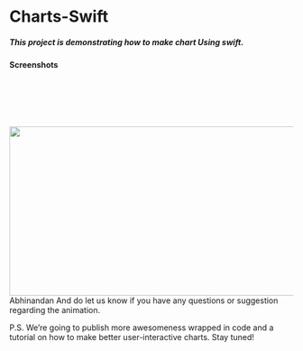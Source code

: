 # Charts-Swift




<h5>This project is demonstrating how to make chart Using swift.</h5>


<h4>Screenshots</h4><br>
<p>
<br><br><br><img src="https://user-images.githubusercontent.com/54585056/64342614-8ae3a000-d008-11e9-8c5e-cc7799002ed4.png" height="300px" width="600px></p><br>
<h4>Requirements</h4>
<p>* Xcode 9.4 +</p>

<h4>Usage</h4><br>

<p>dataSource: 
        let viewChart = chart()
        
        let data2 = [7,80,0,60,90.0,45,85,100]
        
        let data1 = [0,40,65,35,80.0,55,65]
        
        let data3 = [17,84,46,65,85.0,15,45]
        
        //            let data = [0, 6.5]
        //          let series = ChartSeries.init(data)
        //          series.area = false
        //          chart.xLabels = [0, 30, 60, 90, 120, 150, 180,210,240,270,300,330,360]
        //          chart.xLabelsFormatter = { String(Int(round($1))) + "h" }
        //          chart.add(series)
        
        //            chart.maxX = 25
        
        //            chart.maxY = 100
        //
        //            (x: 0.0, y: 5.0), (x: 1.0, y: 8.0), (x: 2.0, y: 50.0), (x: 3.0, y: 13.0), (x: 4.0, y: 80.0), (x: 5.0, y: 2.5)
        
        viewChart.yLabels = [0, 10, 20, 30, 40, 50, 60,70,80,90,100]
        
        viewChart.xLabelsSkipLast = false
        //            chart.yLabelsFormatter = { String(Int(round($1))) + "h" }
        
        var arrChart = [ChartSeries]()
        //
        ////            arrChart.append(series)
        
        //
        let series1 = ChartSeries.init(data1, colorFor: uicolorPink)//Append the bigger count first.
        
        let series2 = ChartSeries.init(data2, colorFor: uicolorBlue)
        
        let series3 = ChartSeries.init(data3, colorFor: uicolorPurple)
        //            chart.arrMonths = ["Jan","Feb","Mar","May","June","July","Aug","Sept","Oct","Nov","Dec"]
        //
        //            chart.yLabelsOnRightSide = false
        //
        arrChart.append(series2)
        
        arrChart.append(series1)
        
        arrChart.append(series3)
        
        viewChart.showXLabelsAndGrid = false
        
        viewChart.showYLabelsAndGrid = false
        
        viewChart.add(arrChart)

<p><strong>
Version: 1.0<br>
Initial Build</strong></p>

<h4>Let us know!</h4>
<p>
We’d be really happy if you sent us links to your projects where you use our component. Just send an email to <a href=“abhinandan@appsmaventech.com">Abhinandan</a> And do let us know if you have any questions or suggestion regarding the animation.</p>
<p>
P.S. We’re going to publish more awesomeness wrapped in code and a tutorial on how to make better user-interactive charts. Stay tuned!</p>
